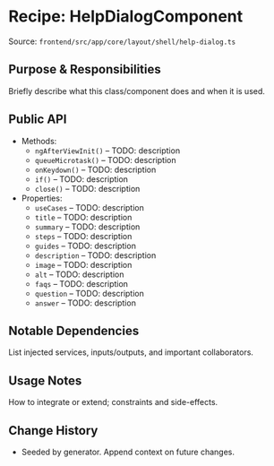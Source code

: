 # Recipe: HelpDialogComponent

Source: `frontend/src/app/core/layout/shell/help-dialog.ts`

## Purpose & Responsibilities
Briefly describe what this class/component does and when it is used.

## Public API
- Methods:
  - `ngAfterViewInit()` – TODO: description
  - `queueMicrotask()` – TODO: description
  - `onKeydown()` – TODO: description
  - `if()` – TODO: description
  - `close()` – TODO: description
- Properties:
  - `useCases` – TODO: description
  - `title` – TODO: description
  - `summary` – TODO: description
  - `steps` – TODO: description
  - `guides` – TODO: description
  - `description` – TODO: description
  - `image` – TODO: description
  - `alt` – TODO: description
  - `faqs` – TODO: description
  - `question` – TODO: description
  - `answer` – TODO: description

## Notable Dependencies
List injected services, inputs/outputs, and important collaborators.

## Usage Notes
How to integrate or extend; constraints and side-effects.

## Change History
- Seeded by generator. Append context on future changes.
